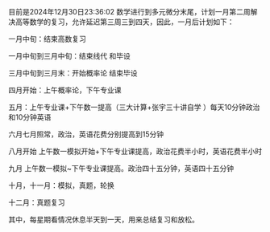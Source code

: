 目前是2024年12月30日23:36:02
数学进行到多元微分末尾，计划一月第二周解决高等数学的复习，允许延迟第三周三到四天，因此，一月后计划如下：


一月中旬：结束高数复习

一月中旬到三月中旬：结束线代 和毕设

三月中旬到三月末：开始概率论 结束毕设

四月开始：上午概率论，下午专业课

五月：上午专业课+下午数一提高（三大计算+张宇三十讲自学
）每天10分钟政治和10分钟英语

六月七月照常，政治，英语花费分别提高到15分钟

八月开始 上午数一模拟开始+下午专业课提高，政治花费半小时，英语花费半小时

九月 上午数一模拟~下午专业课提高。政治四十五分钟，英语四十五分钟

十月，十一月：模拟，真题，轮换

十二月：真题复习

其中，每星期看情况休息半天到一天，用来总结复习和放松。